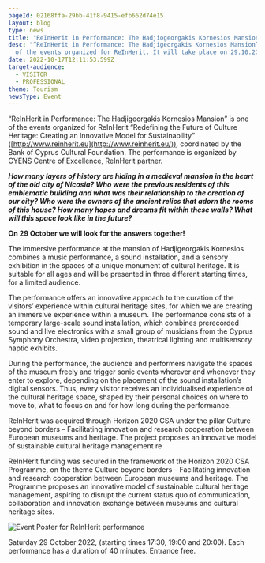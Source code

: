 ```yaml
---
pageId: 02168ffa-29bb-41f8-9415-efb662d74e15
layout: blog
type: news
title: "ReInHerit in Performance: The Hadjiogeorgakis Kornesios Mansion "
desc: "“ReInHerit in Performance: The Hadjigeorgakis Kornesios Mansion” is one
  of the events organized for ReInHerit. It will take place on 29.10.2022."
date: 2022-10-17T12:11:53.599Z
target-audience:
  - VISITOR
  - PROFESSIONAL
theme: Tourism
newsType: Event
---
```

“ReInHerit in Performance: The Hadjigeorgakis Kornesios Mansion” is one of the events organized for ReInHerit “Redefining the Future of Culture Heritage: Creating an Innovative Model for Sustainability” ([http://www.reinherit.eu](http://www.reinherit.eu/)), coordinated by the Bank of Cyprus Cultural Foundation. The performance is organized by CYENS Centre of Excellence, ReInHerit partner.

***How many layers of history are hiding in a medieval mansion in the heart of the old city of Nicosia?
Who were the previous residents of this emblematic building and what was their relationship to the creation of our city?
Who were the owners of the ancient relics that adorn the rooms of this house?
How many hopes and dreams fit within these walls?
What will this space look like in the future?***

**On 29 October we will look for the answers together!**

The immersive performance at the mansion of Hadjigeorgakis Kornesios combines a music performance, a sound installation, and a sensory exhibition in the spaces of a unique monument of cultural heritage. It is suitable for all ages and will be presented in three different starting times, for a limited audience.

The performance offers an innovative approach to the curation of the visitors’ experience within cultural heritage sites, for which we are creating an immersive experience within a museum. The performance consists of a temporary large-scale sound installation, which combines prerecorded sound and live electronics with a small group of musicians from the Cyprus Symphony Orchestra, video projection, theatrical lighting and multisensory haptic exhibits.

During the performance, the audience and performers navigate the spaces of the museum freely and trigger sonic events wherever and whenever they enter to explore, depending on the placement of the sound installation’s digital sensors. Thus, every visitor receives an individualised experience of the cultural heritage space, shaped by their personal choices on where to move to, what to focus on and for how long during the performance.

ReInHerit was acquired through Horizon 2020 CSA under the pillar Culture beyond borders – Facilitating innovation and research cooperation between European museums and heritage. The project proposes an innovative model of sustainable cultural heritage management re 

ReInHerit funding was secured in the framework of the Horizon 2020 CSA Programme, on the theme Culture beyond borders – Facilitating innovation and research cooperation between European museums and heritage. The Programme proposes an innovative model of sustainable cultural heritage management, aspiring to disrupt the current status quo of communication, collaboration and innovation exchange between museums and cultural heritage sites.

![Event Poster for ReInHerit performance](https://ucarecdn.com/129dfecb-980f-4ff0-9cba-bb1bad3df29d/-/crop/443x464/0,0/-/preview/)

Saturday 29 October 2022, (starting times 17:30, 19:00 and 20:00).
Each performance has a duration of 40 minutes. 
Entrance free.